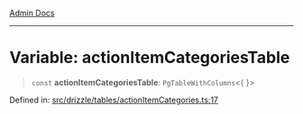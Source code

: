 [Admin Docs](/)

***

# Variable: actionItemCategoriesTable

> `const` **actionItemCategoriesTable**: `PgTableWithColumns`\<\{ \}\>

Defined in: [src/drizzle/tables/actionItemCategories.ts:17](https://github.com/Sourya07/talawa-api/blob/ead7a48e0174153214ee7311f8b242ee1c1a12ca/src/drizzle/tables/actionItemCategories.ts#L17)
